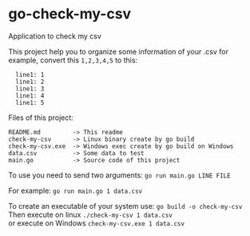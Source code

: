 # go-check-my-csv
Application to check my csv

This project help you to organize some information of your .csv
for example, convert this `1,2,3,4,5` to this:
```
  line1: 1
  line1: 2
  line1: 3
  line1: 4
  line1: 5
```

Files of this project:
```
README.md         -> This readme
check-my-csv      -> Linux binary create by go build
check-my-csv.exe  -> Windows exec create by go build on Windows
data.csv          -> Some data to test
main.go           -> Source code of this project
```


To use you need to send two arguments:
`go run main.go LINE FILE`

For example:
`go run main.go 1 data.csv`

To create an executable of your system use: `go build -o check-my-csv` <br/>
Then execute on linux `./check-my-csv 1 data.csv` <br/>
or execute on Windows `check-my-csv.exe 1 data.csv` 
